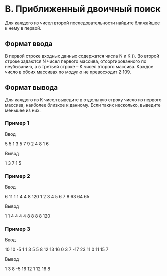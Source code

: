 # B. Приближенный двоичный поиск

Для каждого из чисел второй последовательности найдите ближайшее к нему в первой.

## Формат ввода

В первой строке входных данных содержатся числа N и K (). Во второй строке задаются N чисел первого массива, отсортированного по неубыванию, а в третьей строке – K чисел второго массива. Каждое число в обоих массивах по модулю не превосходит 2⋅109.

## Формат вывода

Для каждого из K чисел выведите в отдельную строку число из первого массива, наиболее близкое к данному. Если таких несколько, выведите меньшее из них.

### Пример 1

Ввод

5 5
1 3 5 7 9
2 4 8 1 6

Вывод

1
3
7
1
5

### Пример 2

Ввод

6 11
1 1 4 4 8 120
1 2 3 4 5 6 7 8 63 64 65

Вывод

1
1
4
4
4
4
8
8
8
8
120

### Пример 3

Ввод

10 10
-5 1 1 3 5 5 8 12 13 16
0 3 7 -17 23 11 0 11 15 7

Вывод

1
3
8
-5
16
12
1
12
16
8
